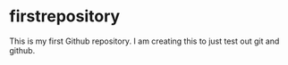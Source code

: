 # firstrepository
This is my first Github repository. I am creating this to just test out git and github.
